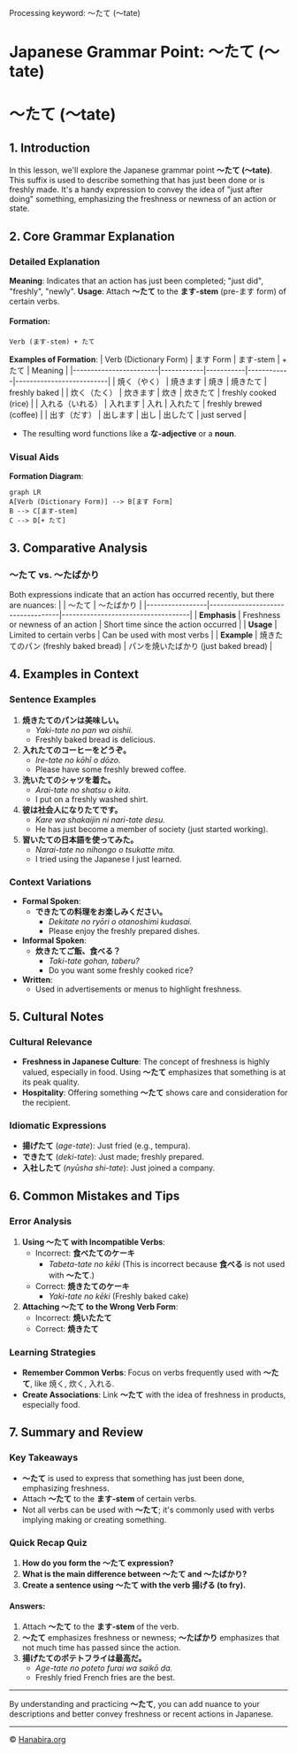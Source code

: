 Processing keyword: ～たて (～tate)
# Japanese Grammar Point: ～たて (～tate)
# ～たて (～tate)
## 1. Introduction
In this lesson, we'll explore the Japanese grammar point **～たて (～tate)**. This suffix is used to describe something that has just been done or is freshly made. It's a handy expression to convey the idea of "just after doing" something, emphasizing the freshness or newness of an action or state.
## 2. Core Grammar Explanation
### Detailed Explanation
**Meaning**: Indicates that an action has just been completed; "just did", "freshly", "newly".
**Usage**: Attach **～たて** to the **ます-stem** (pre-ます form) of certain verbs.
#### Formation:
```
Verb (ます-stem) + たて
```
**Examples of Formation**:
| Verb (Dictionary Form) | ます Form  | ます-stem | + たて     | Meaning                  |
|------------------------|------------|-----------|------------|--------------------------|
| 焼く（やく）             | 焼きます     | 焼き        | 焼きたて    | freshly baked            |
| 炊く（たく）             | 炊きます     | 炊き        | 炊きたて    | freshly cooked (rice)    |
| 入れる（いれる）         | 入れます     | 入れ        | 入れたて    | freshly brewed (coffee)  |
| 出す（だす）             | 出します     | 出し        | 出したて    | just served              |
- The resulting word functions like a **な-adjective** or a **noun**.
### Visual Aids
**Formation Diagram**:
```mermaid
graph LR
A[Verb (Dictionary Form)] --> B[ます Form]
B --> C[ます-stem]
C --> D[+ たて]
```
## 3. Comparative Analysis
### ～たて vs. ～たばかり
Both expressions indicate that an action has occurred recently, but there are nuances:
|                 | ～たて                             | ～たばかり                         |
|-----------------|-----------------------------------|------------------------------------|
| **Emphasis**      | Freshness or newness of an action | Short time since the action occurred |
| **Usage**         | Limited to certain verbs          | Can be used with most verbs          |
| **Example**       | 焼きたてのパン (freshly baked bread) | パンを焼いたばかり (just baked bread)   |
## 4. Examples in Context
### Sentence Examples
1. **焼きたてのパンは美味しい。**
   - *Yaki-tate no pan wa oishii.*
   - Freshly baked bread is delicious.
2. **入れたてのコーヒーをどうぞ。**
   - *Ire-tate no kōhī o dōzo.*
   - Please have some freshly brewed coffee.
3. **洗いたてのシャツを着た。**
   - *Arai-tate no shatsu o kita.*
   - I put on a freshly washed shirt.
4. **彼は社会人になりたてです。**
   - *Kare wa shakaijin ni nari-tate desu.*
   - He has just become a member of society (just started working).
5. **習いたての日本語を使ってみた。**
   - *Narai-tate no nihongo o tsukatte mita.*
   - I tried using the Japanese I just learned.
### Context Variations
- **Formal Spoken**:
  - **できたての料理をお楽しみください。**
    - *Dekitate no ryōri o otanoshimi kudasai.*
    - Please enjoy the freshly prepared dishes.
- **Informal Spoken**:
  - **炊きたてご飯、食べる？**
    - *Taki-tate gohan, taberu?*
    - Do you want some freshly cooked rice?
- **Written**:
  - Used in advertisements or menus to highlight freshness.
## 5. Cultural Notes
### Cultural Relevance
- **Freshness in Japanese Culture**: The concept of freshness is highly valued, especially in food. Using **～たて** emphasizes that something is at its peak quality.
- **Hospitality**: Offering something **～たて** shows care and consideration for the recipient.
### Idiomatic Expressions
- **揚げたて** (*age-tate*): Just fried (e.g., tempura).
- **できたて** (*deki-tate*): Just made; freshly prepared.
- **入社したて** (*nyūsha shi-tate*): Just joined a company.
## 6. Common Mistakes and Tips
### Error Analysis
1. **Using ～たて with Incompatible Verbs**:
   - Incorrect: **食べたてのケーキ**
     - *Tabeta-tate no kēki* (This is incorrect because **食べる** is not used with **～たて**.)
   - Correct: **焼きたてのケーキ**
     - *Yaki-tate no kēki* (Freshly baked cake)
2. **Attaching ～たて to the Wrong Verb Form**:
   - Incorrect: **焼いたたて**
   - Correct: **焼きたて**
### Learning Strategies
- **Remember Common Verbs**: Focus on verbs frequently used with **～たて**, like 焼く, 炊く, 入れる.
- **Create Associations**: Link **～たて** with the idea of freshness in products, especially food.
## 7. Summary and Review
### Key Takeaways
- **～たて** is used to express that something has just been done, emphasizing freshness.
- Attach **～たて** to the **ます-stem** of certain verbs.
- Not all verbs can be used with **～たて**; it's commonly used with verbs implying making or creating something.
### Quick Recap Quiz
1. **How do you form the ～たて expression?**
2. **What is the main difference between ～たて and ～たばかり?**
3. **Create a sentence using ～たて with the verb 揚げる (to fry).**
#### Answers:
1. Attach **～たて** to the **ます-stem** of the verb.
2. **～たて** emphasizes freshness or newness; **～たばかり** emphasizes that not much time has passed since the action.
3. **揚げたてのポテトフライは最高だ。**
   - *Age-tate no poteto furai wa saikō da.*
   - Freshly fried French fries are the best.

---
By understanding and practicing **～たて**, you can add nuance to your descriptions and better convey freshness or recent actions in Japanese.


---

© [Hanabira.org](https://hanabira.org)
